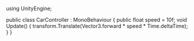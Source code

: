 using UnityEngine;

public class CarController : MonoBehaviour
{
    public float speed = 10f;
    void Update() { transform.Translate(Vector3.forward * speed * Time.deltaTime); }
}
